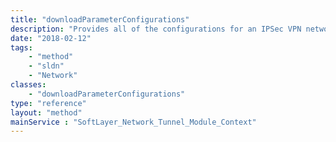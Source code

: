 ```yaml
---
title: "downloadParameterConfigurations"
description: "Provides all of the configurations for an IPSec VPN network tunnel in a text file "
date: "2018-02-12"
tags:
    - "method"
    - "sldn"
    - "Network"
classes:
    - "downloadParameterConfigurations"
type: "reference"
layout: "method"
mainService : "SoftLayer_Network_Tunnel_Module_Context"
---
```

